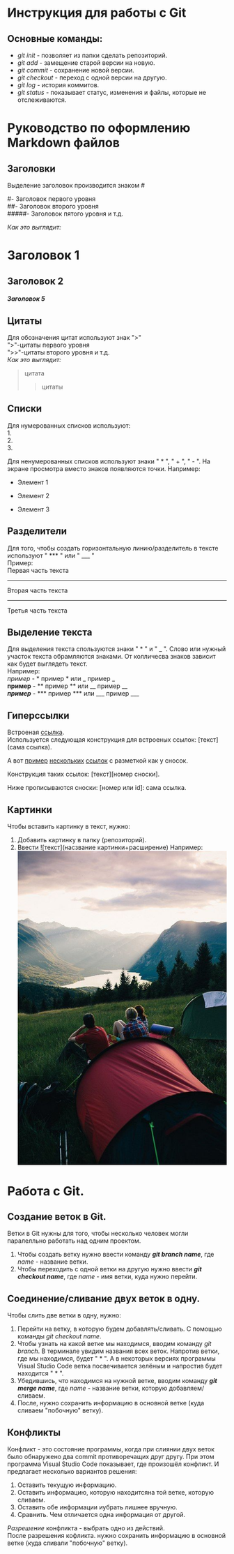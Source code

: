 # **Инструкция для работы с Git**
## Основные команды:
* *git init* - позволяет из папки сделать репозиторий.
* *git add* - замещение старой версии на новую.
* *git commit* - сохранение новой версии.
* *git checkout* - переход с одной версии на другую.
* *git log* - история коммитов.
* *git status* - показывает статус, изменения и файлы, которые не отслеживаются.

# **Руководство по оформлению Markdown файлов**
## Заголовки 
Выделение заголовок производится знаком #

#- Заголовок первого уровня   
##- Заголовок второго уровня  
#####- Заголовок пятого уровня и т.д.

*Как это выглядит:* 
# Заголовок 1
## Заголовок 2
##### Заголовок 5

## Цитаты 
Для обозначения цитат используют знак ">"  
">"-цитаты первого уровня  
">>"-цитаты второго уровня и т.д.  
*Как это выглядит:*
> цитата
>> цитаты
## Списки
Для нумерованных списков используют:  
1.  
2.  
3. 

Для ненумерованных списков используют знаки " * ", " + ", " - ". На экране просмотра вместо знаков появляются точки. Например: 
* Элемент 1 
+ Элемент 2
- Элемент 3  
## Разделители 
Для того, чтобы создать горизонтальную линию/разделитель в тексте используют " *** " или " ___ "  
Пример:   
Первая часть текста
***
Вторая часть текста
___
Третья часть текста 
## Выделение текста
Для выделения текста спользуются знаки " * " и " _ ". Слово или нужный участок текста обрамляются знаками. От колличесва знаков зависит как будет выглядеть текст.   
Например:   
*пример* - * пример * или _ пример _   
**пример** - ** пример ** или __ пример __   
***пример*** - *** пример *** или ___ пример ___

## Гиперссылки
Встроеная [ссылка](https://paulradzkov.com/2014/markdown_cheatsheet/).   
Используется следующая конструкция для встроеных ссылок: [текст](сама ссылка).

А вот [пример][1] [нескольких][2] [ссылок][id] с разметкой как у сносок.

[1]: https://ru.wikipedia.org/wiki/Пример
[2]: https://ru.wiktionary.org/wiki/несколько
[id]: https://ru.wikipedia.org/wiki/Гиперссылка  
Конструкция таких ссылок: [текст][номер сноски]. 

Ниже прописываются сноски: [номер или id]: сама ссылка.
## Картинки
Чтобы вставить картинку в текст, нужно:   
1. Добавить картинку в папку (репозиторий).
2. Ввести ![текст](насзвание картинки+расширение)
Например:
![Видеть мир вокруг](wonderful.jpg) 

# Работа с Git.
## Создание веток в Git.
Ветки в Git нужны для того, чтобы несколько человек могли паралелльно работать над одним проектом.  
1. Чтобы создать ветку нужно ввести команду ***git branch name***, где *name* - название ветки. 
2. Чтобы переходить с одной ветки на другую нужно ввести ***git checkout name***, где *name* - имя ветки, куда нужно перейти. 
## Соединение/сливание двух веток в одну.
Чтобы слить две ветки в одну, нужно:
1. Перейти на ветку, в которую будем добавлять/сливать. С помощью команды *git checkout name*.
2. Чтобы узнать на какой ветке мы находимся, вводим команду *git branch*. В терминале увидим названия всех веток. Напротив ветки, где мы находимся, будет " * ". А в некоторых версиях программы Visual Studio Code ветка посвечивается зелёным и напростив будет находится " * ". 
3. Убедившись, что находимся на нужной ветке, вводим команду ***git merge name***, где *name* - название ветки, которую добавляем/сливаем. 
4. После, нужно сохранить информацию в основной ветке (куда сливаем "побочную" ветку).
## Конфликты
Конфликт - это состояние программы, когда при слиянии двух веток было обнаружено два commit противоречащих друг другу. При этом программа Visual Studio Code показывает, где произошёл конфликт. И предлагает несколько вариантов решения: 
1. Оставить текущую информацию.
2. Оставить информацию, которую находитсяна той ветке, которую сливаем.
3. Оставить обе информации иубрать лишнее вручную.
4. Сравнить. Чем отличается одна информация от другой. 

*Разрешение* конфликта - выбрать одно из действий.  
После разрешения кофликта. нужно сохранить информацию в основной ветке (куда сливали "побочную" ветку).
